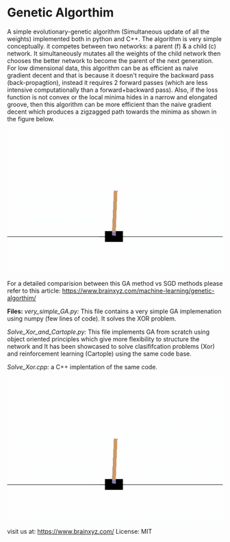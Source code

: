 # Genetic Algorthim
A simple evolutionary-genetic algorithm (Simultaneous update of all the weights) implemented both in python and C++.
The algorithm is very simple conceptually. it competes between two networks: a parent (f) & a child (c) network. It simultaneously mutates all the weights of the child network then chooses the better network to become the parent of the next generation. For low dimensional data, this algorithm can be as efficient as naive gradient decent and that is because it doesn't require the backward pass (back-propagtion), instead it requires 2 forward passes (which are less intensive computationally than a forward+backward pass). Also, if the loss function is not convex or the local minima hides in a narrow and elongated groove, then this algorithm can be more efficient than the naive gradient decent which produces a zigzagged path towards the minima as shown in the figure below.

![](images/after-learning.gif)
</br>

For a detailed comparision between this GA method vs SGD methods please refer to this article:
https://www.brainxyz.com/machine-learning/genetic-algorthim/

**Files:**
*very_simple_GA.py:* This file contains a very simple GA implemenation using numpy (few lines of code). It solves the XOR problem.

*Solve_Xor_and_Cartople.py:* This file implements GA from scratch using object oriented principles which give more flexibility to structure the network and It has been showcased to solve clasififcation problems (Xor) and reinforcement learning (Cartople) using the same code base.

*Solve_Xor.cpp:* a C++ implentation of the same code.


![](images/after-learning.gif)
</br>


visit us at: https://www.brainxyz.com/ 
License: MIT
